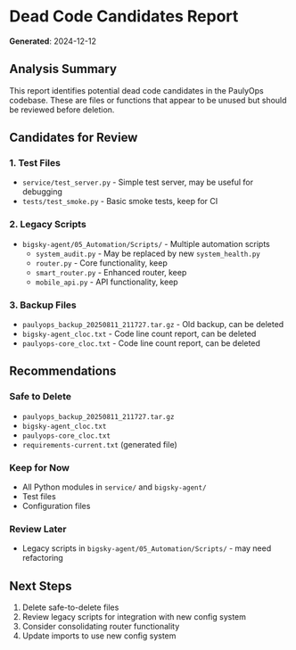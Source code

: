 # Dead Code Candidates Report

**Generated**: 2024-12-12

## Analysis Summary

This report identifies potential dead code candidates in the PaulyOps codebase. These are files or functions that appear to be unused but should be reviewed before deletion.

## Candidates for Review

### 1. Test Files
- `service/test_server.py` - Simple test server, may be useful for debugging
- `tests/test_smoke.py` - Basic smoke tests, keep for CI

### 2. Legacy Scripts
- `bigsky-agent/05_Automation/Scripts/` - Multiple automation scripts
  - `system_audit.py` - May be replaced by new `system_health.py`
  - `router.py` - Core functionality, keep
  - `smart_router.py` - Enhanced router, keep
  - `mobile_api.py` - API functionality, keep

### 3. Backup Files
- `paulyops_backup_20250811_211727.tar.gz` - Old backup, can be deleted
- `bigsky-agent_cloc.txt` - Code line count report, can be deleted
- `paulyops-core_cloc.txt` - Code line count report, can be deleted

## Recommendations

### Safe to Delete
- `paulyops_backup_20250811_211727.tar.gz`
- `bigsky-agent_cloc.txt`
- `paulyops-core_cloc.txt`
- `requirements-current.txt` (generated file)

### Keep for Now
- All Python modules in `service/` and `bigsky-agent/`
- Test files
- Configuration files

### Review Later
- Legacy scripts in `bigsky-agent/05_Automation/Scripts/` - may need refactoring

## Next Steps

1. Delete safe-to-delete files
2. Review legacy scripts for integration with new config system
3. Consider consolidating router functionality
4. Update imports to use new config system
